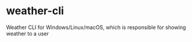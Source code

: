 # weather-cli
Weather CLI for Windows/Linux/macOS, which is responsible for showing weather to a user
